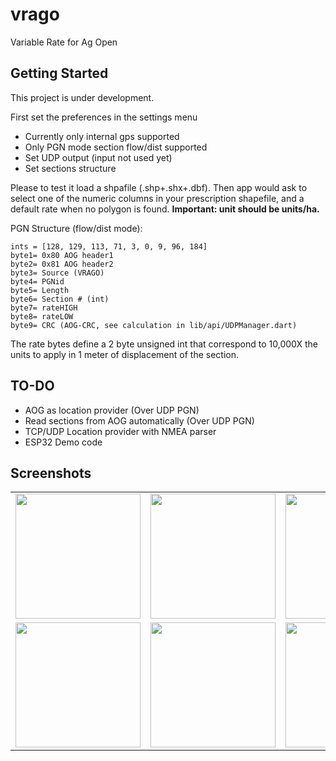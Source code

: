 # vrago

Variable Rate for Ag Open

## Getting Started

This project is under development.

First set the preferences in the settings menu
- Currently only internal gps supported
- Only PGN mode section flow/dist supported
- Set UDP output (input not used yet)
- Set sections structure

Please to test it load a shpafile (.shp+.shx+.dbf). Then app would ask to select one of the numeric columns in your prescription shapefile, and a default rate when no polygon is found. 
__Important: unit should be units/ha.__

PGN Structure (flow/dist mode): 

```
ints = [128, 129, 113, 71, 3, 0, 9, 96, 184]
byte1= 0x80 AOG header1
byte2= 0x81 AOG header2
byte3= Source (VRAGO)
byte4= PGNid
byte5= Length
byte6= Section # (int)
byte7= rateHIGH
byte8= rateLOW
byte9= CRC (AOG-CRC, see calculation in lib/api/UDPManager.dart)
```

The rate bytes define a 2 byte unsigned int that correspond to 10,000X the units to apply in 1 meter of displacement of the section.

## TO-DO
- AOG as location provider (Over UDP PGN) 
- Read sections from AOG automatically (Over UDP PGN) 
- TCP/UDP Location provider with NMEA parser
- ESP32 Demo code

## Screenshots

| | | |
|:-------------------------:|:-------------------------:|:-------------------------:|
| <img src="https://i.ibb.co/SvQBKDP/Simulator-Screen-Shot-i-Phone-8-2021-05-26-at-22-05-39.png" width="200"> | <img src="https://i.ibb.co/gmRJ1QV/Simulator-Screen-Shot-i-Phone-8-2021-05-26-at-22-12-58.png" width="200"> | <img src="https://i.ibb.co/qNBw9sG/Simulator-Screen-Shot-i-Phone-8-2021-05-26-at-22-13-01.png" width="200">|
| <img src="https://i.ibb.co/9nr9Bx0/Simulator-Screen-Shot-i-Phone-8-2021-05-26-at-22-12-24.png" width="200"> | <img src="https://i.ibb.co/C789gqm/Simulator-Screen-Shot-i-Phone-8-2021-05-26-at-22-12-10.png" width="200"> | <img src="https://i.ibb.co/ZL8c4nV/Simulator-Screen-Shot-i-Phone-8-2021-05-26-at-22-07-23.png" width="200"> |

